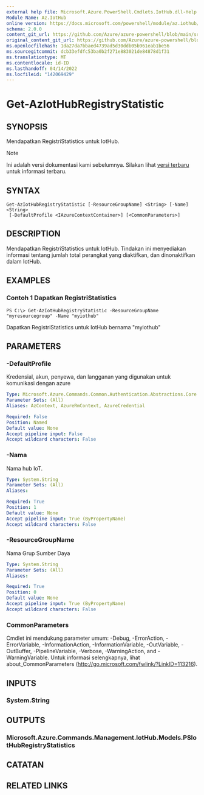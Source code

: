 ```yaml
---
external help file: Microsoft.Azure.PowerShell.Cmdlets.IotHub.dll-Help.xml
Module Name: Az.IotHub
online version: https://docs.microsoft.com/powershell/module/az.iothub/get-aziothubregistrystatistic
schema: 2.0.0
content_git_url: https://github.com/Azure/azure-powershell/blob/main/src/IotHub/IotHub/help/Get-AzIotHubRegistryStatistic.md
original_content_git_url: https://github.com/Azure/azure-powershell/blob/main/src/IotHub/IotHub/help/Get-AzIotHubRegistryStatistic.md
ms.openlocfilehash: 1da27da7bbaed4739ad5d30ddb05b961eab1be56
ms.sourcegitcommit: dcb33efdfc53ba0b2f271e883021de84878d1f31
ms.translationtype: MT
ms.contentlocale: id-ID
ms.lasthandoff: 04/14/2022
ms.locfileid: "142069429"
---
```

# Get-AzIotHubRegistryStatistic

## SYNOPSIS
Mendapatkan RegistriStatistics untuk IotHub.

> [!NOTE]
>Ini adalah versi dokumentasi kami sebelumnya. Silakan lihat [versi terbaru](/powershell/module/az.iothub/get-aziothubregistrystatistic) untuk informasi terbaru.

## SYNTAX

```
Get-AzIotHubRegistryStatistic [-ResourceGroupName] <String> [-Name] <String>
 [-DefaultProfile <IAzureContextContainer>] [<CommonParameters>]
```

## DESCRIPTION
Mendapatkan RegistriStatistics untuk IotHub.
Tindakan ini menyediakan informasi tentang jumlah total perangkat yang diaktifkan, dan dinonaktifkan dalam IotHub.

## EXAMPLES

### Contoh 1 Dapatkan RegistriStatistics
```
PS C:\> Get-AzIotHubRegistryStatistic -ResourceGroupName "myresourcegroup" -Name "myiothub"
```

Dapatkan RegistriStatistics untuk IotHub bernama "myiothub"

## PARAMETERS

### -DefaultProfile
Kredensial, akun, penyewa, dan langganan yang digunakan untuk komunikasi dengan azure

```yaml
Type: Microsoft.Azure.Commands.Common.Authentication.Abstractions.Core.IAzureContextContainer
Parameter Sets: (All)
Aliases: AzContext, AzureRmContext, AzureCredential

Required: False
Position: Named
Default value: None
Accept pipeline input: False
Accept wildcard characters: False
```

### -Nama
Nama hub IoT. 

```yaml
Type: System.String
Parameter Sets: (All)
Aliases:

Required: True
Position: 1
Default value: None
Accept pipeline input: True (ByPropertyName)
Accept wildcard characters: False
```

### -ResourceGroupName
Nama Grup Sumber Daya

```yaml
Type: System.String
Parameter Sets: (All)
Aliases:

Required: True
Position: 0
Default value: None
Accept pipeline input: True (ByPropertyName)
Accept wildcard characters: False
```

### CommonParameters
Cmdlet ini mendukung parameter umum: -Debug, -ErrorAction, -ErrorVariable, -InformationAction, -InformationVariable, -OutVariable, -OutBuffer, -PipelineVariable, -Verbose, -WarningAction, and -WarningVariable. Untuk informasi selengkapnya, lihat about_CommonParameters (http://go.microsoft.com/fwlink/?LinkID=113216).

## INPUTS

### System.String

## OUTPUTS

### Microsoft.Azure.Commands.Management.IotHub.Models.PSIotHubRegistryStatistics

## CATATAN

## RELATED LINKS
